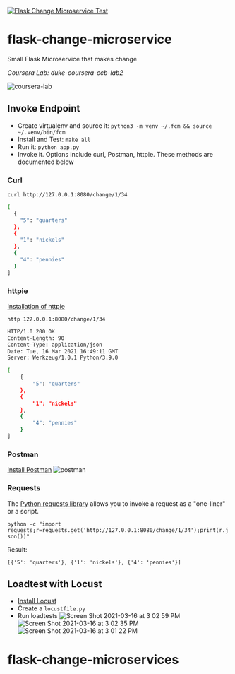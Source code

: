[![Flask Change Microservice Test](https://github.com/noahgift/flask-change-microservice/actions/workflows/main.yml/badge.svg)](https://github.com/noahgift/flask-change-microservice/actions/workflows/main.yml)

# flask-change-microservice
Small Flask Microservice that makes change

*Coursera Lab:  duke-coursera-ccb-lab2*

![coursera-lab](https://user-images.githubusercontent.com/58792/108137449-df0e0300-7089-11eb-8b11-74f478b71d11.png)


## Invoke Endpoint

* Create virtualenv and source it: `python3 -m venv ~/.fcm && source ~/.venv/bin/fcm`
* Install and Test:  `make all`
* Run it:  `python app.py`
* Invoke it.  Options include curl, Postman, httpie.  These methods are documented below


### Curl

`curl http://127.0.0.1:8080/change/1/34`

```bash
[
  {
    "5": "quarters"
  }, 
  {
    "1": "nickels"
  }, 
  {
    "4": "pennies"
  }
]
```
### httpie

[Installation of httpie](https://httpie.io/docs#installation)

`http 127.0.0.1:8080/change/1/34`

```bash
HTTP/1.0 200 OK
Content-Length: 90
Content-Type: application/json
Date: Tue, 16 Mar 2021 16:49:11 GMT
Server: Werkzeug/1.0.1 Python/3.9.0

[
    {
        "5": "quarters"
    },
    {
        "1": "nickels"
    },
    {
        "4": "pennies"
    }
]
```


### Postman

[Install Postman](https://www.postman.com)
![postman](https://user-images.githubusercontent.com/58792/111342614-00461d00-8651-11eb-8433-d7d91d3e48b4.png)

### Requests

The [Python requests library](https://requests.readthedocs.io/en/latest/user/quickstart/) allows you to invoke a request as a "one-liner" or a script.

`python -c "import requests;r=requests.get('http://127.0.0.1:8080/change/1/34');print(r.json())"`

Result:

`[{'5': 'quarters'}, {'1': 'nickels'}, {'4': 'pennies'}]`

## Loadtest with Locust

* [Install Locust](https://github.com/locustio/locust)
* Create a `locustfile.py`
* Run loadtests
![Screen Shot 2021-03-16 at 3 02 59 PM](https://user-images.githubusercontent.com/58792/111367175-d7328600-866a-11eb-9a4d-3429710593ea.png)
![Screen Shot 2021-03-16 at 3 02 35 PM](https://user-images.githubusercontent.com/58792/111367176-d7328600-866a-11eb-9856-928d42e65a9a.png)
![Screen Shot 2021-03-16 at 3 01 22 PM](https://user-images.githubusercontent.com/58792/111367178-d7cb1c80-866a-11eb-8c29-6440a6179544.png)




# flask-change-microservices
